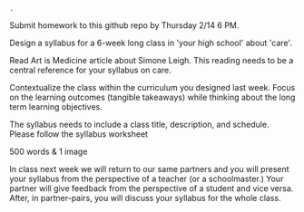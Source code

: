  	.


Submit homework to this github repo by Thursday 2/14 6 PM.

Design a syllabus for a 6-week long class in 'your high school' about 'care'.

Read Art is Medicine article about Simone Leigh. This reading needs to be a central reference for your syllabus on care.

Contextualize the class within the curriculum you designed last week. Focus on the learning outcomes (tangible takeaways) while thinking about the long term learning objectives.

The syllabus needs to include a class title, description, and schedule. Please follow the syllabus worksheet

500 words & 1 image

In class next week we will return to our same partners and you will present your syllabus from the perspective of a teacher (or a schoolmaster.) Your partner will give feedback from the perspective of a student and vice versa. After, in partner-pairs, you will discuss your syllabus for the whole class.